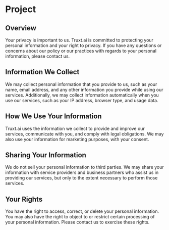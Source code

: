 # Project

## Overview
Your privacy is important to us. Truxt.ai is committed to protecting your personal information and your right to privacy. If you have any questions or concerns about our policy or our practices with regards to your personal information, please contact us.

## Information We Collect
We may collect personal information that you provide to us, such as your name, email address, and any other information you provide while using our services. Additionally, we may collect information automatically when you use our services, such as your IP address, browser type, and usage data.

## How We Use Your Information
Truxt.ai uses the information we collect to provide and improve our services, communicate with you, and comply with legal obligations. We may also use your information for marketing purposes, with your consent.

## Sharing Your Information
We do not sell your personal information to third parties. We may share your information with service providers and business partners who assist us in providing our services, but only to the extent necessary to perform those services.

## Your Rights
You have the right to access, correct, or delete your personal information. You may also have the right to object to or restrict certain processing of your personal information. Please contact us to exercise these rights.
